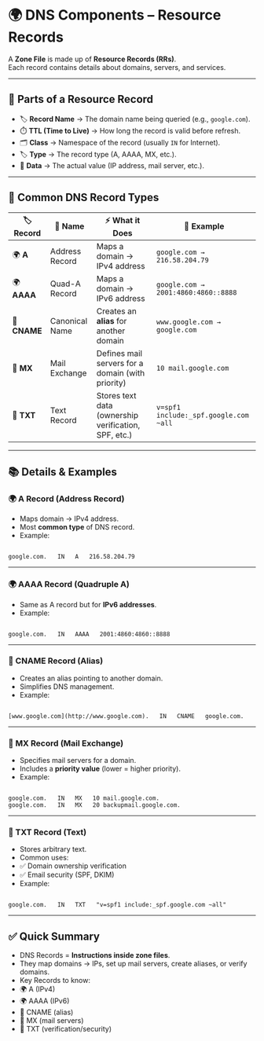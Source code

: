 # 🌍 DNS Components – Resource Records

A **Zone File** is made up of **Resource Records (RRs)**.  
Each record contains details about domains, servers, and services.  

---

## 🧩 Parts of a Resource Record
- 🏷️ **Record Name** → The domain name being queried (e.g., `google.com`).  
- ⏱️ **TTL (Time to Live)** → How long the record is valid before refresh.  
- 🗂️ **Class** → Namespace of the record (usually `IN` for Internet).  
- 🏷️ **Type** → The record type (A, AAAA, MX, etc.).  
- 📌 **Data** → The actual value (IP address, mail server, etc.).  

---

## 🔑 Common DNS Record Types

| 🏷️ Record | 📖 Name              | ⚡ What it Does                                   | 📌 Example |
|------------|----------------------|---------------------------------------------------|------------|
| 🌍 **A**   | Address Record       | Maps a domain → IPv4 address                      | `google.com → 216.58.204.79` |
| 🌍 **AAAA**| Quad-A Record        | Maps a domain → IPv6 address                      | `google.com → 2001:4860:4860::8888` |
| 🔗 **CNAME** | Canonical Name     | Creates an **alias** for another domain           | `www.google.com → google.com` |
| 📧 **MX**  | Mail Exchange        | Defines mail servers for a domain (with priority) | `10 mail.google.com` |
| 📝 **TXT** | Text Record          | Stores text data (ownership verification, SPF, etc.) | `v=spf1 include:_spf.google.com ~all` |

---

## 📚 Details & Examples

### 🌍 A Record (Address Record)
- Maps domain → IPv4 address.  
- Most **common type** of DNS record.  
- Example:  
```

google.com.   IN   A   216.58.204.79

```

---

### 🌍 AAAA Record (Quadruple A)
- Same as A record but for **IPv6 addresses**.  
- Example:  
```

google.com.   IN   AAAA   2001:4860:4860::8888

```

---

### 🔗 CNAME Record (Alias)
- Creates an alias pointing to another domain.  
- Simplifies DNS management.  
- Example:  
```

[www.google.com](http://www.google.com).   IN   CNAME   google.com.

```

---

### 📧 MX Record (Mail Exchange)
- Specifies mail servers for a domain.  
- Includes a **priority value** (lower = higher priority).  
- Example:  
```

google.com.   IN   MX   10 mail.google.com.
google.com.   IN   MX   20 backupmail.google.com.

```

---

### 📝 TXT Record (Text)
- Stores arbitrary text.  
- Common uses:  
- ✅ Domain ownership verification  
- ✅ Email security (SPF, DKIM)  
- Example:  
```

google.com.   IN   TXT   "v=spf1 include:_spf.google.com ~all"

```

---

## ✅ Quick Summary
- DNS Records = **Instructions inside zone files**.  
- They map domains → IPs, set up mail servers, create aliases, or verify domains.  
- Key Records to know:  
- 🌍 A (IPv4)  
- 🌍 AAAA (IPv6)  
- 🔗 CNAME (alias)  
- 📧 MX (mail servers)  
- 📝 TXT (verification/security)  



